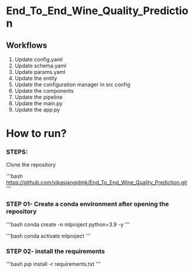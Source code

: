 # End_To_End_Wine_Quality_Prediction


## Workflows

1. Update config.yaml
2. Update schema.yaml
3. Update params.yaml
4. Update the entity
5. Update the configuration manager in src config
6. Update the components
7. Update the pipeline
8. Update the main.py
9. Update the app.py

# How to run?
### STEPS:

Clone the repository

'''bash
https://github.com/vikasjangidmk/End_To_End_Wine_Quality_Prediction.git
'''
### STEP 01- Create a conda environment after opening the repository

'''bash
conda create -n mlproject python=3.9 -y
'''

'''bash
conda activate mlproject
'''


### STEP 02- install the requirements
'''bash
pip install -r requirements.txt
'''
